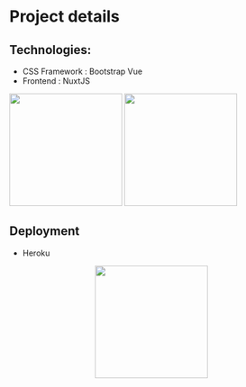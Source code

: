 # Project details
## Technologies:
* CSS Framework : Bootstrap Vue
* Frontend : NuxtJS

<a href="https://nuxtjs.org/"><img src="https://miro.medium.com/max/1200/1*NTGKGfvCt9bX_S8qqCBgBQ.png" height="200px"></a>
<a href="https://bootstrap-vue.org/"><img src="https://bootstrap-vue.org/_nuxt/icons/icon_512x512.67aef2.png" height="200px"></a>

## Deployment
* Heroku

<p align="center">
<a href="https://www.heroku.com"><img src="https://camo.githubusercontent.com/6ab41de599fe3fcea1febe6cc697f63583ca020c661ea7220498ff29ee440c8d/68747470733a2f2f63646e2e776f726c64766563746f726c6f676f2e636f6d2f6c6f676f732f6865726f6b752e737667" height="200px"></a>
</p>
